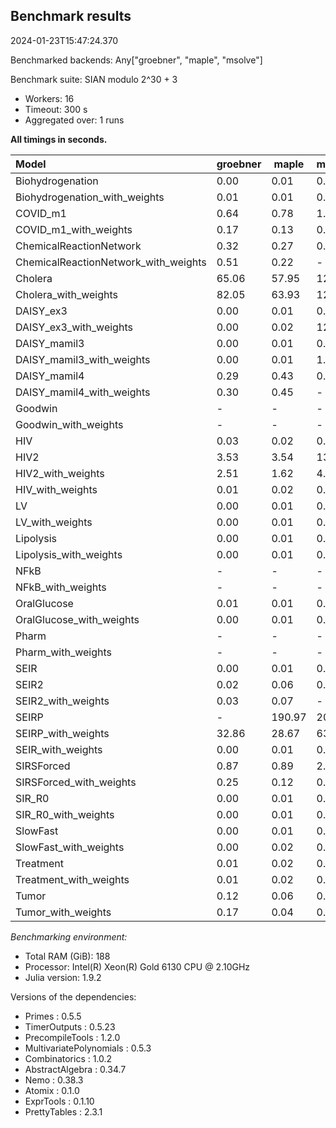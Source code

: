 ## Benchmark results

2024-01-23T15:47:24.370

Benchmarked backends: Any["groebner", "maple", "msolve"]

Benchmark suite: SIAN modulo 2^30 + 3

- Workers: 16
- Timeout: 300 s
- Aggregated over: 1 runs

**All timings in seconds.**

|Model|groebner|maple|msolve|
|:----|---|---|---|
|Biohydrogenation|0.00|0.01|0.02|
|Biohydrogenation_with_weights|0.01|0.01|0.02|
|COVID_m1|0.64|0.78|1.71|
|COVID_m1_with_weights|0.17|0.13|0.31|
|ChemicalReactionNetwork|0.32|0.27|0.53|
|ChemicalReactionNetwork_with_weights|0.51|0.22| - |
|Cholera|65.06|57.95|128.92|
|Cholera_with_weights|82.05|63.93|120.20|
|DAISY_ex3|0.00|0.01|0.02|
|DAISY_ex3_with_weights|0.00|0.02|12.52|
|DAISY_mamil3|0.00|0.01|0.02|
|DAISY_mamil3_with_weights|0.00|0.01|1.81|
|DAISY_mamil4|0.29|0.43|0.70|
|DAISY_mamil4_with_weights|0.30|0.45| - |
|Goodwin| - | - | - |
|Goodwin_with_weights| - | - | - |
|HIV|0.03|0.02|0.03|
|HIV2|3.53|3.54|13.09|
|HIV2_with_weights|2.51|1.62|4.16|
|HIV_with_weights|0.01|0.02|0.03|
|LV|0.00|0.01|0.01|
|LV_with_weights|0.00|0.01|0.01|
|Lipolysis|0.00|0.01|0.01|
|Lipolysis_with_weights|0.00|0.01|0.01|
|NFkB| - | - | - |
|NFkB_with_weights| - | - | - |
|OralGlucose|0.01|0.01|0.02|
|OralGlucose_with_weights|0.00|0.01|0.02|
|Pharm| - | - | - |
|Pharm_with_weights| - | - | - |
|SEIR|0.00|0.01|0.02|
|SEIR2|0.02|0.06|0.03|
|SEIR2_with_weights|0.03|0.07| - |
|SEIRP| - |190.97|200.05|
|SEIRP_with_weights|32.86|28.67|63.88|
|SEIR_with_weights|0.00|0.01|0.08|
|SIRSForced|0.87|0.89|2.37|
|SIRSForced_with_weights|0.25|0.12|0.35|
|SIR_R0|0.00|0.01|0.02|
|SIR_R0_with_weights|0.00|0.01|0.02|
|SlowFast|0.00|0.01|0.02|
|SlowFast_with_weights|0.00|0.02|0.02|
|Treatment|0.01|0.02|0.03|
|Treatment_with_weights|0.01|0.02|0.02|
|Tumor|0.12|0.06|0.12|
|Tumor_with_weights|0.17|0.04|0.07|

*Benchmarking environment:*

* Total RAM (GiB): 188
* Processor: Intel(R) Xeon(R) Gold 6130 CPU @ 2.10GHz
* Julia version: 1.9.2

Versions of the dependencies:

* Primes : 0.5.5
* TimerOutputs : 0.5.23
* PrecompileTools : 1.2.0
* MultivariatePolynomials : 0.5.3
* Combinatorics : 1.0.2
* AbstractAlgebra : 0.34.7
* Nemo : 0.38.3
* Atomix : 0.1.0
* ExprTools : 0.1.10
* PrettyTables : 2.3.1
